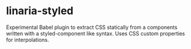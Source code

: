 # linaria-styled

Experimental Babel plugin to extract CSS statically from a components written with a styled-component like syntax. Uses CSS custom properties for interpolations.
